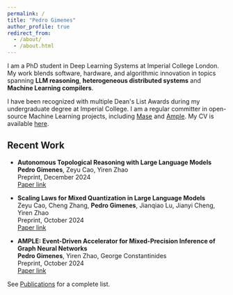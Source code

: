 ```yaml
---
permalink: /
title: "Pedro Gimenes"
author_profile: true
redirect_from: 
  - /about/
  - /about.html
---
```


I am a PhD student in Deep Learning Systems at Imperial College London. My work blends software, hardware, and algorithmic innovation in topics spanning **LLM reasoning**, **heterogeneous distributed systems** and **Machine Learning compilers**.

I have been recognized with multiple Dean's List Awards during my undergraduate degree at Imperial College. I am a regular committer in open-source Machine Learning projects, including [Mase](https://github.com/DeepWok/mase) and [Ample](https://github.com/pgimenes/ample). My CV is available [here](https://pgimenes.github.io/files/Pedro_Gimenes_CV.pdf).

Recent Work
-------------------------

- **Autonomous Topological Reasoning with Large Language Models**  
  **Pedro Gimenes**, Zeyu Cao, Yiren Zhao  
  Preprint, December 2024  
  [Paper link](https://arxiv.org/abs/2410.06722)  

- **Scaling Laws for Mixed Quantization in Large Language Models**  
  Zeyu Cao, Cheng Zhang, **Pedro Gimenes**, Jianqiao Lu, Jianyi Cheng, Yiren Zhao  
  Preprint, October 2024  
  [Paper link](https://arxiv.org/abs/2410.06722)  

- **AMPLE: Event-Driven Accelerator for Mixed-Precision Inference of Graph Neural Networks**  
  **Pedro Gimenes**, Yiren Zhao, George Constantinides  
  Preprint, October 2024  
  [Paper link](https://arxiv.org/abs/2410.06722)  


See [Publications](https://pgimenes.github.io/publications/) for a complete list.